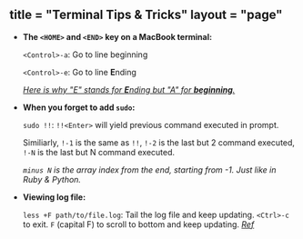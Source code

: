 title = "Terminal Tips & Tricks"
layout = "page"
---

*   **The `<HOME>` and `<END>` key on a MacBook terminal:**

    `<Control>-a`: Go to line beginning

    `<Control>-e`: Go to line **E**nding

    _[Here is why "E" stands for **E**nding but "A" for **beginning**.](https://unix.stackexchange.com/questions/179671/why-is-the-shortcut-ctrl-a-jumping-to-the-start-of-a-line-in-the-terminal)_

*   **When you forget to add `sudo`:**

    `sudo !!`: `!!<Enter>` will yield previous command executed in prompt.

    Similiarly, `!-1` is the same as `!!`, `!-2` is the last but 2 command executed, `!-N` is the last but N command executed.

    _`minus N` is the array index from the end, starting from -1. Just like in Ruby & Python._

*   **Viewing log file:**

    `less +F path/to/file.log`: Tail the log file and keep updating. `<Ctrl>-c` to exit. `F` (capital F) to scroll to bottom and keep updating. _[Ref](https://linuxcommando.blogspot.ca/2007/11/log-watching-using-tail-or-less.html)_
